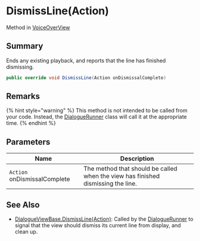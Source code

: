 # DismissLine(Action)

Method in [VoiceOverView](yarn.unity.voiceoverview.md)

## Summary

Ends any existing playback, and reports that the line has finished dismissing.

```csharp
public override void DismissLine(Action onDismissalComplete)
```

## Remarks

{% hint style="warning" %}
This method is not intended to be called from your code. Instead, the [DialogueRunner](yarn.unity.dialoguerunner.md) class will call it at the appropriate time.
{% endhint %}

## Parameters

| Name                         | Description                                                                      |
| ---------------------------- | -------------------------------------------------------------------------------- |
| `Action` onDismissalComplete | The method that should be called when the view has finished dismissing the line. |

## See Also

* [DialogueViewBase.DismissLine(Action)](yarn.unity.dialogueviewbase.dismissline.md): Called by the [DialogueRunner](yarn.unity.dialoguerunner.md) to signal that the view should dismiss its current line from display, and clean up.

